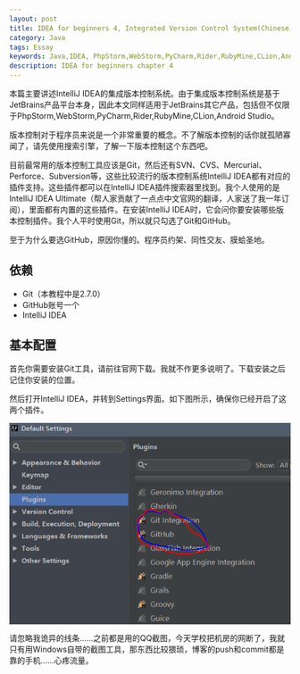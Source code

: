 ```yaml
---
layout: post
title: IDEA for beginners 4, Integrated Version Control System(Chinese)
category: Java
tags: Essay
keywords: Java,IDEA, PhpStorm,WebStorm,PyCharm,Rider,RubyMine,CLion,Android Studio,Git,GitHub
description: IDEA for beginners chapter 4
---
```


本篇主要讲述IntelliJ IDEA的集成版本控制系统。由于集成版本控制系统是基于JetBrains产品平台本身，因此本文同样适用于JetBrains其它产品，包括但不仅限于PhpStorm,WebStorm,PyCharm,Rider,RubyMine,CLion,Android Studio。

版本控制对于程序员来说是一个非常重要的概念。不了解版本控制的话你就孤陋寡闻了，请先使用搜索引擎，了解一下版本控制这个东西吧。

目前最常用的版本控制工具应该是Git，然后还有SVN、CVS、Mercurial、Perforce、Subversion等，这些比较流行的版本控制系统IntelliJ IDEA都有对应的插件支持。这些插件都可以在IntelliJ IDEA插件搜索器里找到。我个人使用的是IntelliJ IDEA Ultimate（帮人家贡献了一点点中文官网的翻译，人家送了我一年订阅），里面都有内置的这些插件。在安装IntelliJ IDEA时，它会问你要安装哪些版本控制插件。我个人平时使用Git，所以就只勾选了Git和GitHub。

至于为什么要选GitHub，原因你懂的。程序员约架、同性交友、膜蛤圣地。

## 依赖

- Git（本教程中是2.7.0）
- GitHub账号一个
- IntelliJ IDEA

## 基本配置

首先你需要安装Git工具，请前往官网下载。我就不作更多说明了。下载安装之后记住你安装的位置。

然后打开IntelliJ IDEA，并转到Settings界面。如下图所示，确保你已经开启了这两个插件。

<p><img src="/../../../assets/images/java/idea4/1.png" align="center"></p>

请忽略我诡异的线条……之前都是用的QQ截图，今天学校把机房的网断了，我就只有用Windows自带的截图工具，那东西比较猥琐，博客的push和commit都是靠的手机……心疼流量。




